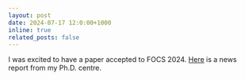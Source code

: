 ```yaml
---
layout: post
date: 2024-07-17 12:0:00+1000
inline: true
related_posts: false
---
```


I was excited to have a paper accepted to FOCS 2024. [Here](https://www.uts.edu.au/research/centre-quantum-software-and-information/news/paper-uts-honours-student-accepted-focs-2024) is a news report from my Ph.D. centre.
